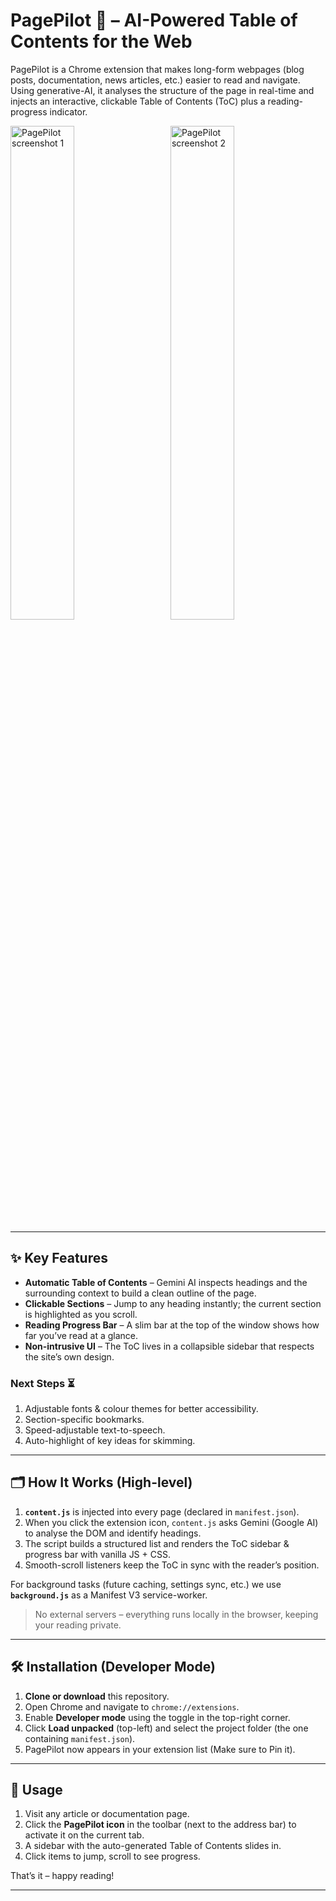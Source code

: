 # PagePilot 🚀 – AI-Powered Table of Contents for the Web

PagePilot is a Chrome extension that makes long-form webpages (blog posts, documentation, news articles, etc.) easier to read and navigate.  
Using generative-AI, it analyses the structure of the page in real-time and injects an interactive, clickable Table of Contents (ToC) plus a reading-progress indicator.

<p float="left">
  <img
    src="https://lh7-rt.googleusercontent.com/slidesz/AGV_vUdiUkXYMw696FM_DZ_dBuJ5Z-Pbd2KPpGuon8j2i1Q0vxhefpzWAonrFApp3TuShMkmS5ju28dcmOsXB96xzQ0ylIdnAkQBB3muj5BzzDGR1CCzkVWlrBbjAO-c3MjEn_b_TH0d5A=s2048?key=OgsOfLXvIjA6ykBXm2OgYw"
    width="45%" 
    style="margin-right:5%;" 
    alt="PagePilot screenshot 1"
  />
  <img
    src="https://lh7-rt.googleusercontent.com/slidesz/AGV_vUeUrR6bbYsN3icKgaoeHjG7eDL58oervEngz6Co1fKLFjaHSjafKanSq-tpdvdF5wWV3dw7kaKPsA6cFIjn_yP8yGEg3tEJ551G7XgvBl9RAbEYI6dL0NC-Lhuf1FcTp4Zk3fnCUA=s2048?key=OgsOfLXvIjA6ykBXm2OgYw"
    width="45%" 
    alt="PagePilot screenshot 2"
  />
</p>

---

## ✨ Key Features

* **Automatic Table of Contents** – Gemini AI inspects headings and the surrounding context to build a clean outline of the page.  
* **Clickable Sections** – Jump to any heading instantly; the current section is highlighted as you scroll.
* **Reading Progress Bar** – A slim bar at the top of the window shows how far you’ve read at a glance.
* **Non-intrusive UI** – The ToC lives in a collapsible sidebar that respects the site’s own design.

### Next Steps ⏳
1. Adjustable fonts & colour themes for better accessibility.  
2. Section-specific bookmarks.  
3. Speed-adjustable text-to-speech.  
4. Auto-highlight of key ideas for skimming.

---

## 🗂️ How It Works (High-level)

1. **`content.js`** is injected into every page (declared in `manifest.json`).  
2. When you click the extension icon, `content.js` asks Gemini (Google AI) to analyse the DOM and identify headings.  
3. The script builds a structured list and renders the ToC sidebar & progress bar with vanilla JS + CSS.  
4. Smooth-scroll listeners keep the ToC in sync with the reader’s position.

For background tasks (future caching, settings sync, etc.) we use **`background.js`** as a Manifest V3 service-worker.

> No external servers – everything runs locally in the browser, keeping your reading private.

---

## 🛠️ Installation (Developer Mode)

1. **Clone or download** this repository.  
2. Open Chrome and navigate to `chrome://extensions`.
3. Enable **Developer mode** using the toggle in the top-right corner.  
4. Click **Load unpacked** (top-left) and select the project folder (the one containing `manifest.json`).  
5. PagePilot now appears in your extension list (Make sure to Pin it).

---

## 🚀 Usage

1. Visit any article or documentation page.  
2. Click the **PagePilot icon** in the toolbar (next to the address bar) to activate it on the current tab.  
3. A sidebar with the auto-generated Table of Contents slides in.  
4. Click items to jump, scroll to see progress.

That’s it – happy reading!

---

